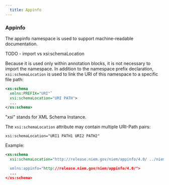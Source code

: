 ```yaml
---
  title: Appinfo
---
```



### Appinfo

The appinfo namespace is used to support machine-readable documentation.

TODO - import vs xsi:schemaLocation

Because it is used only within annotation blocks, it is not necessary to import the namespace.  In addition to the namespace prefix declaration, `xsi:schemaLocation` is used to link the URI of this namespace to a specific file path:

```xml
<xs:schema
  xmlns:PREFIX="URI"`
  xsi:schemaLocation="URI PATH">
  ...
</xs:schema>
```

"xsi" stands for XML Schema Instance.

The `xsi:schemaLocation` attribute may contain multiple URI-Path pairs:

`xsi:schemaLocation="URI1 PATH1 URI2 PATH2"`

Example:

```xml
<xs:schema
  xsi:schemaLocation="http://release.niem.gov/niem/appinfo/4.0/ ../niem/utility/appinfo/4.0/appinfo.xsd

  xmlns:appinfo="http://release.niem.gov/niem/appinfo/4.0/">
  ...
</xs:schema>
```
